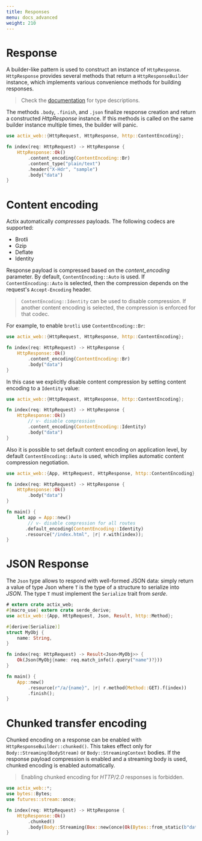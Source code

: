 ```yaml
---
title: Responses
menu: docs_advanced
weight: 210
---
```


# Response

A builder-like pattern is used to construct an instance of `HttpResponse`.
`HttpResponse` provides several methods that return a `HttpResponseBuilder` instance,
which implements various convenience methods for building responses.

> Check the [documentation](../../actix-web/actix_web/dev/struct.HttpResponseBuilder.html)
> for type descriptions.

The methods `.body`, `.finish`, and `.json` finalize response creation and
return a constructed *HttpResponse* instance. If this methods is called on the same
builder instance multiple times, the builder will panic.

```rust
use actix_web::{HttpRequest, HttpResponse, http::ContentEncoding};

fn index(req: HttpRequest) -> HttpResponse {
    HttpResponse::Ok()
        .content_encoding(ContentEncoding::Br)
        .content_type("plain/text")
        .header("X-Hdr", "sample")
        .body("data")
}
```

# Content encoding

Actix automatically *compresses* payloads. The following codecs are supported:

* Brotli
* Gzip
* Deflate
* Identity

Response payload is compressed based on the *content_encoding* parameter.
By default, `ContentEncoding::Auto` is used. If `ContentEncoding::Auto` is selected,
then the compression depends on the request's `Accept-Encoding` header.

> `ContentEncoding::Identity` can be used to disable compression.
> If another content encoding is selected, the compression is enforced for that codec.

For example, to enable `brotli` use `ContentEncoding::Br`:

```rust
use actix_web::{HttpRequest, HttpResponse, http::ContentEncoding};

fn index(req: HttpRequest) -> HttpResponse {
    HttpResponse::Ok()
        .content_encoding(ContentEncoding::Br)
        .body("data")
}
```

In this case we explicitly disable content compression
by setting content encoding to a `Identity` value:

```rust
use actix_web::{HttpRequest, HttpResponse, http::ContentEncoding};

fn index(req: HttpRequest) -> HttpResponse {
    HttpResponse::Ok()
        // v- disable compression
        .content_encoding(ContentEncoding::Identity)
        .body("data")
}
```

Also it is possible to set default content encoding on application level, by
default `ContentEncoding::Auto` is used, which implies automatic content compression
negotiation.

```rust
use actix_web::{App, HttpRequest, HttpResponse, http::ContentEncoding};

fn index(req: HttpRequest) -> HttpResponse {
    HttpResponse::Ok()
        .body("data")
}

fn main() {
    let app = App::new()
        // v- disable compression for all routes
       .default_encoding(ContentEncoding::Identity)
       .resource("/index.html", |r| r.with(index));
}
```

# JSON Response

The `Json` type allows to respond with well-formed JSON data: simply return a value of
type Json<T> where `T` is the type of a structure to serialize into *JSON*.
The type `T` must implement the `Serialize` trait from *serde*.

```rust
# extern crate actix_web;
#[macro_use] extern crate serde_derive;
use actix_web::{App, HttpRequest, Json, Result, http::Method};

#[derive(Serialize)]
struct MyObj {
    name: String,
}

fn index(req: HttpRequest) -> Result<Json<MyObj>> {
    Ok(Json(MyObj{name: req.match_info().query("name")?}))
}

fn main() {
    App::new()
        .resource(r"/a/{name}", |r| r.method(Method::GET).f(index))
        .finish();
}
```

# Chunked transfer encoding

Chunked encoding on a response can be enabled with `HttpResponseBuilder::chunked()`.
This takes effect only for `Body::Streaming(BodyStream)` or `Body::StreamingContext` bodies.
If the response payload compression is enabled and a streaming body is used, chunked encoding
is enabled automatically.

> Enabling chunked encoding for *HTTP/2.0* responses is forbidden.

```rust
use actix_web::*;
use bytes::Bytes;
use futures::stream::once;

fn index(req: HttpRequest) -> HttpResponse {
    HttpResponse::Ok()
        .chunked()
        .body(Body::Streaming(Box::new(once(Ok(Bytes::from_static(b"data"))))))
}
```
